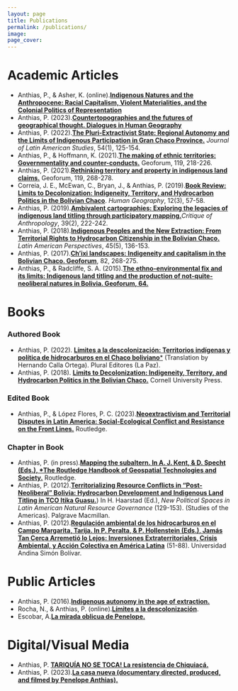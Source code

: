 ```yaml
---
layout: page
title: Publications
permalink: /publications/
image:
page_cover:
---
```


# Academic Articles

- Anthias, P., & Asher, K. (online).[**Indigenous Natures and the Anthropocene: Racial Capitalism, Violent Materialities, and the Colonial Politics of Representation**](https://doi.org/10.1111/anti.13078)
- Anthias, P. (2023).[**Countertopographies and the futures of geographical thought. Dialogues in Human Geography**](https://doi.org/10.1177/20438206231171202)
- Anthias, P. (2022).[**The Pluri-Extractivist State: Regional Autonomy and the Limits of Indigenous Participation in Gran Chaco Province.**](https://doi.org/10.1017/s0022216x21000997) *Journal of Latin American Studies*, 54(1), 125-154. 
- Anthias, P., & Hoffmann, K. (2021).[**The making of ethnic territories: Governmentality and counter-conducts.**](https://doi.org/10.1016/j.geoforum.2020.06.027) Geoforum, 119, 218-226.
- Anthias, P. (2021).[**Rethinking territory and property in indigenous land claims.**](https://doi.org/10.1016/j.geoforum.2019.09.008) Geoforum, 119, 268-278.
- Correia, J. E., McEwan, C., Bryan, J., & Anthias, P. (2019).[**Book Review: Limits to Decolonization: Indigeneity, Territory, and Hydrocarbon Politics in the Bolivian Chaco**](https://doi.org/10.1177/194277861901200301). *Human Geography*, 12(3), 57-58. 
- Anthias, P. (2019).[**Ambivalent cartographies: Exploring the legacies of indigenous land titling through participatory mapping.**](https://doi.org/10.1177/0308275x19842920)*Critique of Anthropology*, 39(2), 222-242.
- Anthias, P. (2018).[**Indigenous Peoples and the New Extraction: From Territorial Rights to Hydrocarbon Citizenship in the Bolivian Chaco.**](https://doi.org/10.1177/0094582x16678804) *Latin American Perspectives*, 45(5), 136-153. 
- Anthias, P. (2017).[**Ch’ixi landscapes: Indigeneity and capitalism in the Bolivian Chaco. Geoforum**](https://doi.org/10.1016/j.geoforum.2016.09.013), 82, 268-275.
- Anthias, P., & Radcliffe, S. A. (2015).[**The ethno-environmental fix and its limits: Indigenous land titling and the production of not-quite-neoliberal natures in Bolivia. Geoforum, 64.**](https://doi.org/10.1016/j.geoforum.2013.06.007)

# Books

### Authored Book

- Anthias, P. (2022). [**Límites a la descolonización: Territorios indígenas y política de hidrocarburos en el Chaco boliviano***](https://durham-repository.worktribe.com/output/1120148) (Translation by Hernando Calla Ortega). Plural Editores (La Paz).
- Anthias, P. (2018). [**Limits to Decolonization: Indigeneity, Territory, and Hydrocarbon Politics in the Bolivian Chaco.**](https://durham-repository.worktribe.com/output/1121919) Cornell University Press.

### Edited Book

- Anthias, P., & López Flores, P. C. (2023).[**Neoextractivism and Territorial Disputes in Latin America: Social-Ecological Conflict and Resistance on the Front Lines.**](https://doi.org/10.4324/9781003267461) Routledge. 

### Chapter in Book

- Anthias, P. (in press).[**Mapping the subaltern. In A. J. Kent, & D. Specht (Eds.), *The Routledge Handbook of Geospatial Technologies and Society.**](https://doi.org/10.4324/9780367855765-11) Routledge. 
- Anthias, P. (2012).[**Territorializing Resource Conflicts in “Post-Neoliberal” Bolivia: Hydrocarbon Development and Indigenous Land Titling in TCO Itika Guasu.**](https://doi.org/10.1057/9781137073723_7)) In H. Haarstad (Ed.), *New Political Spaces in Latin American Natural Resource Governance* (129-153). (Studies of the Americas). Palgrave Macmillan. 
- Anthias, P. (2012).[**Regulación ambiental de los hidrocarburos en el Campo Margarita, Tarija. In P. Peralta, & P. Hollenstein (Eds.), Jamás Tan Cerca Arremetió lo Lejos: Inversiones Extraterritoriales, Crisis Ambiental, y Acción Colectiva en América Latina**](https://durham-repository.worktribe.com/output/1633438) (51-88). Universidad Andina Simón Bolívar.

# Public Articles

- Anthias, P. (2016).[**Indigenous autonomy in the age of extraction.**](https://nacla.org/news/2016/07/29/indigenous-autonomy-age-extraction)
- Rocha, N., & Anthias, P. (online).[**Límites a la descolonización**](https://www.la-razon.com/politico/2023/04/02/limites-a-la-descolonizacion/).
- Escobar, A.[**La mirada oblicua de Penelope.**](https://elpais.bo/sociales/20230401_la-mirada-oblicua-de-penelope.html)

# Digital/Visual Media

- Anthias, P. [**TARIQUÍA NO SE TOCA! La resistencia de Chiquiacá.**](https://www.youtube.com/watch?v=R3SbF-nGZbI)
- Anthias, P. (2023).[**La casa nueva (documentary directed, produced, and filmed by Penelope Anthias).**](https://vimeo.com/799120385)
